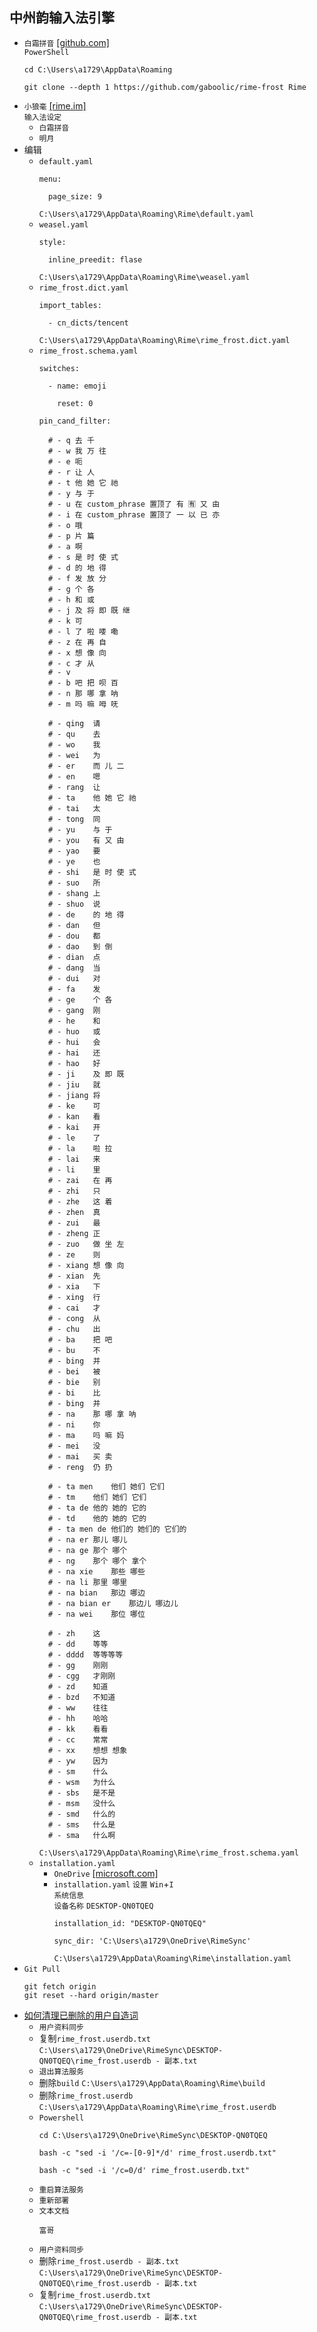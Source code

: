 ## 中州韵输入法引擎
* `白霜拼音` [[github.com]](https://github.com/gaboolic/rime-frost)  
`PowerShell`
  ```
  cd C:\Users\a1729\AppData\Roaming

  git clone --depth 1 https://github.com/gaboolic/rime-frost Rime
  ```
* `小狼毫` [[rime.im]](https://rime.im/)  
`输入法设定`
  * `白霜拼音`
  * `明月`
* 编辑
  * `default.yaml`
    ```
    menu:

      page_size: 9
    ```
    `C:\Users\a1729\AppData\Roaming\Rime\default.yaml`
  * `weasel.yaml`
    ```
    style:

      inline_preedit: flase
    ```
    `C:\Users\a1729\AppData\Roaming\Rime\weasel.yaml`
  * `rime_frost.dict.yaml`
    ```
    import_tables:

      - cn_dicts/tencent
    ```
    `C:\Users\a1729\AppData\Roaming\Rime\rime_frost.dict.yaml`
  * `rime_frost.schema.yaml`
    ```
    switches:

      - name: emoji

        reset: 0

    pin_cand_filter:

      # - q	去 千
      # - w	我 万 往
      # - e	呃
      # - r	让 人
      # - t	他 她 它 祂
      # - y	与 于
      # - u 在 custom_phrase 置顶了 有 🈶 又 由
      # - i 在 custom_phrase 置顶了 一 以 已 亦
      # - o	哦
      # - p	片 篇
      # - a	啊
      # - s	是 时 使 式
      # - d	的 地 得
      # - f	发 放 分
      # - g	个 各
      # - h	和 或
      # - j	及 将 即 既 继
      # - k	可
      # - l	了 啦 喽 嘞
      # - z	在 再 自
      # - x	想 像 向
      # - c	才 从
      # - v
      # - b	吧 把 呗 百
      # - n	那 哪 拿 呐
      # - m	吗 嘛 呣 呒

      # - qing	请
      # - qu	去
      # - wo	我
      # - wei	为
      # - er	而 儿 二
      # - en	嗯
      # - rang	让
      # - ta	他 她 它 祂
      # - tai	太
      # - tong	同
      # - yu	与 于
      # - you	有 又 由
      # - yao	要
      # - ye	也
      # - shi	是 时 使 式
      # - suo	所
      # - shang	上
      # - shuo	说
      # - de	的 地 得
      # - dan	但
      # - dou	都
      # - dao	到 倒
      # - dian	点
      # - dang	当
      # - dui	对
      # - fa	发
      # - ge	个 各
      # - gang	刚
      # - he	和
      # - huo	或
      # - hui	会
      # - hai	还
      # - hao	好
      # - ji	及 即 既
      # - jiu	就
      # - jiang	将
      # - ke	可
      # - kan	看
      # - kai	开
      # - le	了
      # - la	啦 拉
      # - lai	来
      # - li	里
      # - zai	在 再
      # - zhi	只
      # - zhe	这 着
      # - zhen	真
      # - zui	最
      # - zheng	正
      # - zuo	做 坐 左
      # - ze	则
      # - xiang	想 像 向
      # - xian	先
      # - xia	下
      # - xing	行
      # - cai	才
      # - cong	从
      # - chu	出
      # - ba	把 吧
      # - bu	不
      # - bing	并
      # - bei	被
      # - bie	别
      # - bi	比
      # - bing	并
      # - na	那 哪 拿 呐
      # - ni	你
      # - ma	吗 嘛 妈
      # - mei	没
      # - mai	买 卖
      # - reng	仍 扔

      # - ta men	他们 她们 它们
      # - tm	他们 她们 它们
      # - ta de	他的 她的 它的
      # - td	他的 她的 它的
      # - ta men de	他们的 她们的 它们的
      # - na er	那儿 哪儿
      # - na ge	那个 哪个
      # - ng	那个 哪个 拿个
      # - na xie	那些 哪些
      # - na li	那里 哪里
      # - na bian	那边 哪边
      # - na bian er	那边儿 哪边儿
      # - na wei	那位 哪位

      # - zh	这
      # - dd	等等
      # - dddd	等等等等
      # - gg	刚刚
      # - cgg	才刚刚
      # - zd	知道
      # - bzd	不知道
      # - ww	往往
      # - hh	哈哈
      # - kk	看看
      # - cc	常常
      # - xx	想想 想象
      # - yw	因为
      # - sm	什么
      # - wsm	为什么
      # - sbs	是不是
      # - msm	没什么
      # - smd	什么的
      # - sms	什么是
      # - sma	什么啊
    ```
    `C:\Users\a1729\AppData\Roaming\Rime\rime_frost.schema.yaml`
  * `installation.yaml`
    * `OneDrive` [[microsoft.com]](https://www.microsoft.com/zh-cn/microsoft-365/onedrive/download)
    * `installation.yaml`
      `设置` `Win`+`I`  
      `系统信息`  
      `设备名称` `DESKTOP-QN0TQEQ`
      ```
      installation_id: "DESKTOP-QN0TQEQ"

      sync_dir: 'C:\Users\a1729\OneDrive\RimeSync'
      ```
      `C:\Users\a1729\AppData\Roaming\Rime\installation.yaml`
* `Git Pull`
  ```
  git fetch origin
  git reset --hard origin/master
  ```
* [如何清理已删除的用户自造词](https://www.bilibili.com/video/BV1YM4m1o7BX/?vd_source=85eeb932842b5b15ade257caaa4a9ba8)
  * `用户资料同步` 
  * 复制`rime_frost.userdb.txt`  
`C:\Users\a1729\OneDrive\RimeSync\DESKTOP-QN0TQEQ\rime_frost.userdb - 副本.txt`
  * `退出算法服务`
  * 删除`build`
`C:\Users\a1729\AppData\Roaming\Rime\build`
  * 删除`rime_frost.userdb`  
`C:\Users\a1729\AppData\Roaming\Rime\rime_frost.userdb`
  * `Powershell`
    ```
    cd C:\Users\a1729\OneDrive\RimeSync\DESKTOP-QN0TQEQ

    bash -c "sed -i '/c=-[0-9]*/d' rime_frost.userdb.txt"

    bash -c "sed -i '/c=0/d' rime_frost.userdb.txt"
    ```
  * `重启算法服务`
  * `重新部署`
  * `文本文档`
    ```
    富哥
    ```
  * `用户资料同步`
  * 删除`rime_frost.userdb - 副本.txt`  
`C:\Users\a1729\OneDrive\RimeSync\DESKTOP-QN0TQEQ\rime_frost.userdb - 副本.txt`
  * 复制`rime_frost.userdb.txt`  
`C:\Users\a1729\OneDrive\RimeSync\DESKTOP-QN0TQEQ\rime_frost.userdb - 副本.txt`